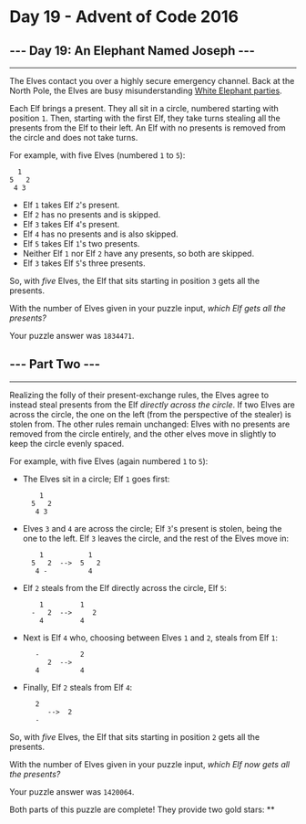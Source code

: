 # Day 19 - Advent of Code 2016

## --- Day 19: An Elephant Named Joseph ---

-----------------------------------------

The Elves contact you over a highly secure emergency channel. Back at the North Pole, the Elves are busy misunderstanding [White Elephant parties](https://en.wikipedia.org/wiki/White_elephant_gift_exchange).

Each Elf brings a present. They all sit in a circle, numbered starting with position `1`. Then, starting with the first Elf, they take turns stealing all the presents from the Elf to their left. An Elf with no presents is removed from the circle and does not take turns.

For example, with five Elves (numbered `1` to `5`):

      1
    5   2
     4 3

* Elf `1` takes Elf `2`'s present.
* Elf `2` has no presents and is skipped.
* Elf `3` takes Elf `4`'s present.
* Elf `4` has no presents and is also skipped.
* Elf `5` takes Elf `1`'s two presents.
* Neither Elf `1` nor Elf `2` have any presents, so both are skipped.
* Elf `3` takes Elf `5`'s three presents.

So, with _five_ Elves, the Elf that sits starting in position `3` gets all the presents.

With the number of Elves given in your puzzle input, _which Elf gets all the presents?_

Your puzzle answer was `1834471`.

## --- Part Two ---

-----------------------------------------

Realizing the folly of their present-exchange rules, the Elves agree to instead steal presents from the Elf _directly across the circle_. If two Elves are across the circle, the one on the left (from the perspective of the stealer) is stolen from. The other rules remain unchanged: Elves with no presents are removed from the circle entirely, and the other elves move in slightly to keep the circle evenly spaced.

For example, with five Elves (again numbered `1` to `5`):

* The Elves sit in a circle; Elf `1` goes first:

          1
        5   2
         4 3

* Elves `3` and `4` are across the circle; Elf `3`'s present is stolen, being the one to the left. Elf `3` leaves the circle, and the rest of the Elves move in:

          1           1
        5   2  -->  5   2
         4 -          4

* Elf `2` steals from the Elf directly across the circle, Elf `5`:

          1         1
        -   2  -->     2
          4         4

* Next is Elf `4` who, choosing between Elves `1` and `2`, steals from Elf `1`:

         -          2
            2  -->
         4          4

* Finally, Elf `2` steals from Elf `4`:

         2
            -->  2
         -

So, with _five_ Elves, the Elf that sits starting in position `2` gets all the presents.

With the number of Elves given in your puzzle input, _which Elf now gets all the presents?_

Your puzzle answer was `1420064`.

Both parts of this puzzle are complete! They provide two gold stars: \*\*
